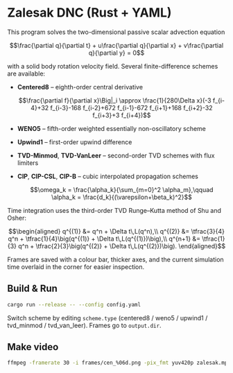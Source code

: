 # Zalesak DNC (Rust + YAML)

This program solves the two-dimensional passive scalar advection equation

```math
\frac{\partial q}{\partial t} + u\frac{\partial q}{\partial x} + v\frac{\partial q}{\partial y} = 0
```

with a solid body rotation velocity field. Several finite-difference schemes are
available:

* **Centered8** – eighth-order central derivative

  ```math
  \frac{\partial f}{\partial x}\Big|_i \approx \frac{1}{280\Delta x}(-3 f_{i-4}+32 f_{i-3}-168 f_{i-2}+672 f_{i-1}-672 f_{i+1}+168 f_{i+2}-32 f_{i+3}+3 f_{i+4})
  ```

* **WENO5** – fifth-order weighted essentially non-oscillatory scheme
* **Upwind1** – first-order upwind difference
* **TVD-Minmod**, **TVD-VanLeer** – second-order TVD schemes with flux limiters
* **CIP**, **CIP-CSL**, **CIP-B** – cubic interpolated propagation schemes

  ```math
  \omega_k = \frac{\alpha_k}{\sum_{m=0}^2 \alpha_m},\qquad \alpha_k = \frac{d_k}{(\varepsilon+\beta_k)^2}
  ```

Time integration uses the third-order TVD Runge–Kutta method of Shu and Osher:

```math
\begin{aligned}
q^{(1)} &= q^n + \Delta t\,L(q^n),\\
q^{(2)} &= \tfrac{3}{4} q^n + \tfrac{1}{4}\big(q^{(1)} + \Delta t\,L(q^{(1)})\big),\\
q^{n+1} &= \tfrac{1}{3} q^n + \tfrac{2}{3}\big(q^{(2)} + \Delta t\,L(q^{(2)})\big).
\end{aligned}
```

Frames are saved with a colour bar, thicker axes, and the current simulation
time overlaid in the corner for easier inspection.

## Build & Run
```bash
cargo run --release -- --config config.yaml
```

Switch scheme by editing `scheme.type` (centered8 / weno5 / upwind1 / tvd_minmod / tvd_van_leer). Frames go to `output.dir`.

## Make video
```bash
ffmpeg -framerate 30 -i frames/cen_%06d.png -pix_fmt yuv420p zalesak.mp4
```
